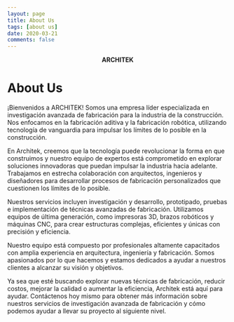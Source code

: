 ```yaml
---
layout: page
title: About Us
tags: [about us]
date: 2020-03-21
comments: false
---
```


<center><b>ARCHITEK</b></a></center>

# About Us 
¡Bienvenidos a ARCHITEK! Somos una empresa líder especializada en investigación avanzada de fabricación para la industria de la construcción. Nos enfocamos en la fabricación aditiva y la fabricación robótica, utilizando tecnología de vanguardia para impulsar los límites de lo posible en la construcción.

En Architek, creemos que la tecnología puede revolucionar la forma en que construimos y nuestro equipo de expertos está comprometido en explorar soluciones innovadoras que puedan impulsar la industria hacia adelante. Trabajamos en estrecha colaboración con arquitectos, ingenieros y diseñadores para desarrollar procesos de fabricación personalizados que cuestionen los límites de lo posible.

Nuestros servicios incluyen investigación y desarrollo, prototipado, pruebas e implementación de técnicas avanzadas de fabricación. Utilizamos equipos de última generación, como impresoras 3D, brazos robóticos y máquinas CNC, para crear estructuras complejas, eficientes y únicas con precisión y eficiencia.

Nuestro equipo está compuesto por profesionales altamente capacitados con amplia experiencia en arquitectura, ingeniería y fabricación. Somos apasionados por lo que hacemos y estamos dedicados a ayudar a nuestros clientes a alcanzar su visión y objetivos.

Ya sea que esté buscando explorar nuevas técnicas de fabricación, reducir costos, mejorar la calidad o aumentar la eficiencia, Architek está aquí para ayudar. Contáctenos hoy mismo para obtener más información sobre nuestros servicios de investigación avanzada de fabricación y cómo podemos ayudar a llevar su proyecto al siguiente nivel.



